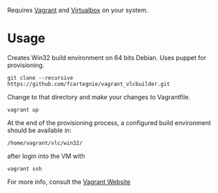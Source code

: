 
Requires [Vagrant](http://downloads.vagrantup.com/) and [Virtualbox](https://www.virtualbox.org/) on your system.

Usage 
===========

Creates Win32 build environment on 64 bits Debian.
Uses puppet for provisioning.

    git clone --recursive https://github.com/fcartegnie/vagrant_vlcbuilder.git

Change to that directory and make your changes to Vagrantfile.

    vagrant up

At the end of the provisioning process, a configured build environment should be available in:

    /home/vagrant/vlc/win32/

after login into the VM with

    vagrant ssh

For more info, consult the [Vagrant Website](http://www.vagrantup.com/)

